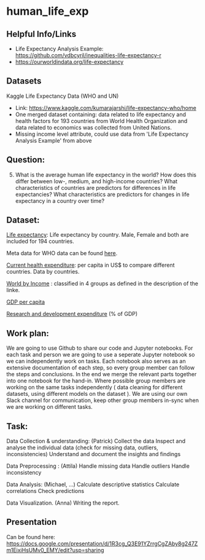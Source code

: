 # human_life_exp

## Helpful Info/Links
- Life Expectancy Analysis Example: https://github.com/vdbcyril/inequalities-life-expectancy-r
- https://ourworldindata.org/life-expectancy

## Datasets 
Kaggle Life Expectancy Data (WHO and UN)
- Link: https://www.kaggle.com/kumarajarshi/life-expectancy-who/home
- One merged dataset containing: data related to life expectancy and health factors for 193 countries from
 World Health Organization and data related to economics was collected from United Nations. 
- Missing income level attribute, could use data from 'Life Expectancy Analysis Example' from above
        
## Question:
5. What is the average human life expectancy in the world? How does this differ between low-, medium, and high-income countries? What characteristics of countries are predictors for differences in life expectancies? What characteristics are predictors for changes in life expectancy in a country over time? 

## Dataset: 
[Life expectancy](http://apps.who.int/gho/data/node.main.688?lang=en
): Life expectancy by country. Male, Female and both are included for 194 countries.

Meta data for WHO data can be found [here](http://apps.who.int/gho/data/node.metadata).


[Current health expenditure](http://apps.who.int/gho/data/node.main.GHEDCHEpcUSSHA2011?lang=en):  per capita in US$ to compare different countries. Data by countries.

[World by Income](http://datatopics.worldbank.org/world-development-indicators/the-world-by-income-and-region.html) : classified in 4 groups as defined in the description of the linke.

[GDP per capita](https://data.worldbank.org/indicator/NY.GDP.PCAP.CD?view=chart) 


[Research and development expenditure](https://data.worldbank.org/indicator/GB.XPD.RSDV.GD.ZS) (% of GDP)

## Work plan:
We are going to use Github to share our code and Jupyter notebooks. For each task and person we are going to use a seperate Jupyter notebook so we can independently work on tasks. Each notebook also serves as an extensive documentation of each step, so every group member can follow the steps and conclusions. In the end we merge the relevant parts together into one notebook for the hand-in. Where possible group members are working on the same tasks independently ( data cleaning for different datasets,  using different models on the dataset  ). We are using our own Slack channel for communication, keep other group members in-sync when we are working on different tasks. 

## Task: 

Data Collection & understanding: (Patrick)
Collect the data 
Inspect and analyse the individual data (check for missing data, outliers, inconsistencies)
Understand and document the insights and findings 

Data Preprocessing : (Attila)
Handle missing data
Handle outliers
Handle inconsistency 

Data Analysis: (Michael, ...)
Calculate descriptive statistics
Calculate correlations
Check predictions

Data Visualization. (Anna)
Writing the report.


## Presentation

Can be found here: https://docs.google.com/presentation/d/1R3cg_Q3E91YZrrgCgZAby8g247Zm1EixiHsUMv0_EMY/edit?usp=sharing